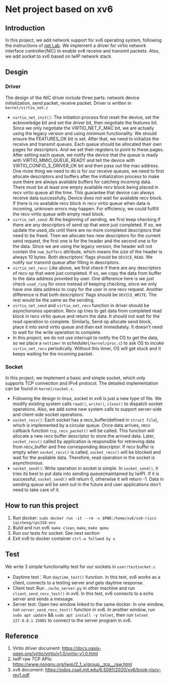 # Net project based on xv6
## Introduction
In this project, we add network support for xv6 operating system, following the instructions of [net Lab](https://courses.cs.washington.edu/courses/cse451/21au/labs/net.html). We implement a driver for virtio network interface controller(NIC) to enable xv6 receive and transmit packets. Also, we add socket to xv6 based on lwIP network stack.

## Desgin
### Driver
The design of the NIC driver include three parts: network device initialization, send packet, receive packet. Driver is written in `kernel/virtio_net.c`
* `virtio_net_init()`: The initiation process  first reset the device, set the acknowledge bit and set the driver bit, then negotiate the features bit. Since we only negotiate the VIRTIO_NET_F_MAC bit, we are actually using the legacy version and using minimum functionality. We should ensure the FEATURES_OK bit is set. After that, we need to initialize the receive and transmit queues. Each queue should be allocated their own pages for descriptors. And we set their registers to point to these pages. After setting each queue, we notify the device that the queue is ready with VIRTIO_MMIO_QUEUE_READY and tell the device with VIRTIO_CONFIG_S_DRIVER_OK bit and then pass out the mac address. One more thing we need to do is for our receive queues, we need to first allocate descriptors and buffers after the initialization process to make sure there are always available buffers for catching incoming data. There must be at least one empty available recv block being placed in recv virtio queue all the time. This guarantee that device can always receive data successfully. Device does not wait for available recv block. If there is no available recv block in recv virtio queue when data is incoming, unknown errors may happen. For efficiency, we could fullfill the recv virtio queue with empty read block.
* `virtio_net_send`: At the beginning of sending, we first keep checking if there are any descriptors of send op that were just completed. If so, we update the used_idx until there are no more completed descriptors that need to be freed. Then we allocate two new descriptors for the current send request, the first one is for the header and the second one is for the data. Since we are using the legacy version, the header will not contain the `num_buffers` attribute, which means the size of the header is always 10 bytes. Both descriptors' flags should be `DEVICE_READ`. We notify our transmit queue after filling in descriptors.
* `virtio_net_recv`:  Like above, we first check if there are any descriptors of recv op that were just completed. If so, we copy the data from buffer to the data address provided by user. One difference here is we just check `used_ring` for once instead of keeping checking, since we only have one data address to copy for the user in one recv request. Another difference is that both descriptors’ flags should be `DEVICE_WRITE`. The rest would be the same as the sending.
* `virtio_net_send` and `virtio_net_recv` function in driver should be asynchoronos operation. Recv op tries to get data from completed read block in recv virtio queue and return the data. It should not wait for the read operation to complete. Similarly, Send op allocate send block, place it into send virtio queue and then exit immediately. It doesn't need to wait for the write operation to complete.
* In this project, we do not use interrupt to notify the OS to get the data, so we place a `nettimer` in scheduler(`/kernel/proc.c`) to ask OS to incoke `virtio_net_recv` periodically. Without this timer, OS will get stuck and it keeps waiting for the incoming packet.
### Socket
In this project, we implement a basic and simple socket, which only supports TCP connection and IPv4 protocol. The detailed implementation can be found in `kernel/socket.c`.
* Following the design in linux, socket in xv6 is just a new type of file. We modify existing system calls `read()`, `write()`, `close()` to dispatch socket operations. Also, we add some new system calls to support server-side and client-side socket operations. 
* `socket_recv()`: Each socket has a recv_buffer(defined in `struct file`), which is implemented by a circular queue. Once data arrives, recv callback function `tcp_recv_packet()` will be called. This function will allocate a new recv buffer descriptor to store the arrived data. Later, `socket_recv()` called by application is responsible for retrieving data from recv_buffer and free corresponding descriptor. If recv buffer is empty when `socket_recv()` is called, `socket_recv()` will be blocked and wait for the available data. Therefore, read operation in the socket is asynchronous.
* `socket_send()`: Write operation in socket is simple. In `socket_send()`, it tries its best to put data into sending queue(maintained by lwIP). If it is successful, `socket_send()` will return 0, otherwise it will return -1. Data in sending queue will be sent out in the future and user applications don't need to take care of it.

## How to run this project
1. Run docker: `sudo docker run -it --rm -v $PWD:/home/xv6/xv6-riscv iqicheng/cps310-env`
2. Build and run xv6: `make clean`, `make`, `make qemu`
3. Run our tests for socket: See next section
4. Exit xv6 to docker container `ctrl-a follwed by x`

## Test
We write 3 simple functionality test for our sockets in `user/testsocket.c`
* Daytime test：Run `daytime_test()` function. In this test, xv6 works as a client, connects to a testing server and gets daytime response.
* Client test: Run `./echo_server.py` in other machine and run `client_send_recv_test()` in xv6. In this test, xv6 connects to a echo server and sends a message.
* Server test: Open two window linked to the same docker. In one window, run `server_send_recv_test()` function in xv6. In another window, run `sudo apt update` && `sudo apt install -y telnet`, then run `telnet 127.0.0.1 25001` to connect to the server program in xv6.

## Reference
1. Virtio driver document: https://docs.oasis-open.org/virtio/virtio/v1.0/virtio-v1.0.html
2. lwIP raw TCP APIs: https://www.nongnu.org/lwip/2_1_x/group__tcp__raw.html
3. xv6 document: https://pdos.csail.mit.edu/6.S081/2020/xv6/book-riscv-rev1.pdf

